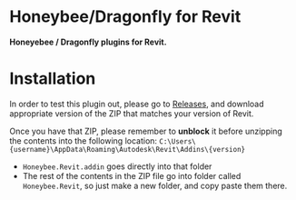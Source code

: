 # Honeybee/Dragonfly for Revit

<b>Honeyebee / Dragonfly plugins for Revit.</b>

# Installation

In order to test this plugin out, please go to [Releases](https://github.com/ladybug-tools/honeybee-revit/releases), and download appropriate version of the ZIP that matches your version of Revit. 

Once you have that ZIP, please remember to **unblock** it before unzipping the contents into the following location: `C:\Users\{username}\AppData\Roaming\Autodesk\Revit\Addins\{version}`
- `Honeybee.Revit.addin` goes directly into that folder
- The rest of the contents in the ZIP file go into folder called `Honeybee.Revit`, so just make a new folder, and copy paste them there.
